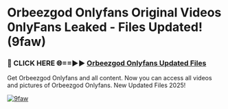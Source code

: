 # Orbeezgod Onlyfans Original Videos 0nlyFans Leaked - Files Updated! (9faw)

<h3>🔴 CLICK HERE 🌐==►► <a href="https://tinyurl.com/ehrbuxhb" rel="nofollow">Orbeezgod Onlyfans Updated Files</a></h3>

Get Orbeezgod Onlyfans and all content. Now you can access all videos and pictures of Orbeezgod Onlyfans. New Updated Files 2025!

[![9faw](https://i.imgur.com/lVYEuWS.gif)](https://tinyurl.com/ehrbuxhb)
